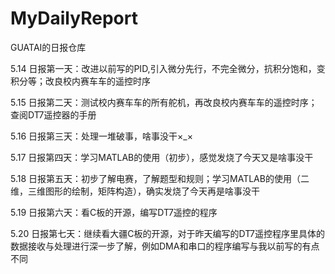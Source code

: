 # MyDailyReport
GUATAI的日报仓库

5.14
日报第一天：改进以前写的PID,引入微分先行，不完全微分，抗积分饱和，变积分等；改良校内赛车车的遥控时序

5.15
日报第二天：测试校内赛车车的所有舵机，再改良校内赛车车的遥控时序； 查阅DT7遥控器的手册

5.16
日报第三天：处理一堆破事，啥事没干×_×

5.17
日报第四天：学习MATLAB的使用（初步），感觉发烧了今天又是啥事没干

5.18
日报第五天：初步了解电赛，了解题型和规则；学习MATLAB的使用（二维，三维图形的绘制，矩阵构造），确实发烧了今天再是啥事没干

5.19
日报第六天：看C板的开源，编写DT7遥控的程序

5.20
日报第七天：继续看大疆C板的开源，对于昨天编写的DT7遥控程序里具体的数据接收与处理进行深一步了解，例如DMA和串口的程序编写与我以前写的有点不同
